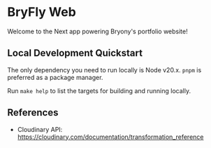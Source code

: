 # BryFly Web

Welcome to the Next app powering Bryony's portfolio website!

## Local Development Quickstart

The only dependency you need to run locally is Node v20.x.
`pnpm` is preferred as a package manager.

Run `make help` to list the targets for building and running locally.

## References

- Cloudinary API: https://cloudinary.com/documentation/transformation_reference
